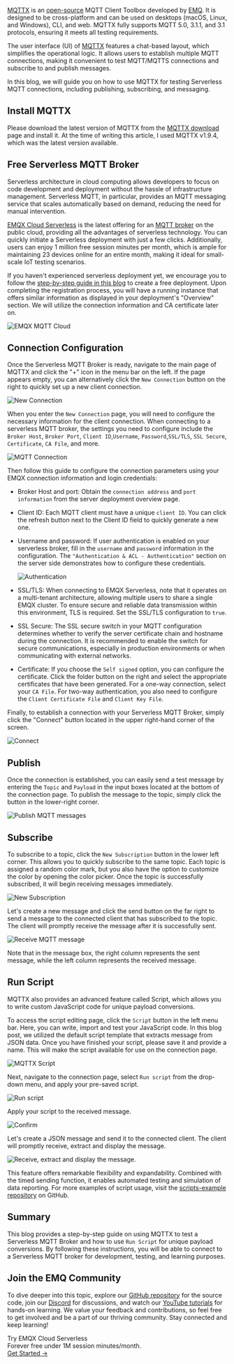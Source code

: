 [MQTTX](https://mqttx.app/) is an [open-source](https://github.com/emqx/MQTTX) MQTT Client Toolbox developed by [EMQ](https://www.emqx.com/). It is designed to be cross-platform and can be used on desktops (macOS, Linux, and Windows), CLI, and web. MQTTX fully supports MQTT 5.0, 3.1.1, and 3.1 protocols, ensuring it meets all testing requirements.

The user interface (UI) of [MQTTX](https://mqttx.app/) features a chat-based layout, which simplifies the operational logic. It allows users to establish multiple MQTT connections, making it convenient to test MQTT/MQTTS connections and subscribe to and publish messages.

In this blog, we will guide you on how to use MQTTX for testing Serverless MQTT connections, including publishing, subscribing, and messaging.

## Install MQTTX

Please download the latest version of MQTTX from the [MQTTX download](https://mqttx.app/downloads) page and install it. At the time of writing this article, I used MQTTX v1.9.4, which was the latest version available.

## Free Serverless MQTT Broker

Serverless architecture in cloud computing allows developers to focus on code development and deployment without the hassle of infrastructure management. Serverless MQTT, in particular, provides an MQTT messaging service that scales automatically based on demand, reducing the need for manual intervention.

[EMQX Cloud Serverless](https://www.emqx.com/en/cloud/serverless-mqtt) is the latest offering for an [MQTT broker](https://www.emqx.io/) on the public cloud, providing all the advantages of serverless technology. You can quickly initiate a Serverless deployment with just a few clicks. Additionally, users can enjoy 1 million free session minutes per month, which is ample for maintaining 23 devices online for an entire month, making it ideal for small-scale IoT testing scenarios.

If you haven't experienced serverless deployment yet, we encourage you to follow the [step-by-step guide in this blog](https://www.emqx.com/en/blog/a-comprehensive-guide-to-serverless-mqtt-service) to create a free deployment. Upon completing the registration process, you will have a running instance that offers similar information as displayed in your deployment's "Overview" section. We will utilize the connection information and CA certificate later on.

![EMQX MQTT Cloud](https://assets.emqx.com/images/b7f54f0922422779d30df5ede63e66fb.png)

## Connection Configuration

Once the Serverless MQTT Broker is ready, navigate to the main page of MQTTX and click the "+" icon in the menu bar on the left. If the page appears empty, you can alternatively click the `New Connection` button on the right to quickly set up a new client connection.

![New Connection](https://assets.emqx.com/images/67536c31cff3844884de0e3740862fbd.png)

When you enter the `New Connection` page, you will need to configure the necessary information for the client connection. When connecting to a serverless MQTT broker, the settings you need to configure include the `Broker Host`, `Broker Port`, `Client ID`,`Username`, `Password`,`SSL/TLS`, `SSL Secure`, `Certificate`, `CA File`, and more.

![MQTT Connection](https://assets.emqx.com/images/4154db2d769272120629a1bfccf298a8.png)

Then follow this guide to configure the connection parameters using your EMQX connection information and login credentials:

- Broker Host and port: Obtain the `connection address` and `port information` from the server deployment overview page.

- Client ID: Each MQTT client must have a unique `client ID`. You can click the refresh button next to the Client ID field to quickly generate a new one.

- Username and password: If user authentication is enabled on your serverless broker, fill in the `username` and `password` information in the configuration. The `"Authentication & ACL - Authentication"` section on the server side demonstrates how to configure these credentials.

  ![Authentication](https://assets.emqx.com/images/c4683e136c68fe83ce31f555e7a7a30d.png)

- SSL/TLS: When connecting to EMQX Serverless, note that it operates on a multi-tenant architecture, allowing multiple users to share a single EMQX cluster. To ensure secure and reliable data transmission within this environment, TLS is required. Set the SSL/TLS configuration to `true`.
- SSL Secure: The SSL secure switch in your MQTT configuration determines whether to verify the server certificate chain and hostname during the connection. It is recommended to enable the switch for secure communications, especially in production environments or when communicating with external networks.
- Certificate: If you choose the `Self signed` option, you can configure the certificate. Click the folder button on the right and select the appropriate certificates that have been generated. For a one-way connection, select your `CA File`. For two-way authentication, you also need to configure the `Client Certificate File` and `Client Key File`.

Finally, to establish a connection with your Serverless MQTT Broker, simply click the "Connect" button located in the upper right-hand corner of the screen.

![Connect](https://assets.emqx.com/images/3dd22c4bb2885a6b23475c602b387efc.png)

## Publish

Once the connection is established, you can easily send a test message by entering the `Topic` and `Payload` in the input boxes located at the bottom of the connection page. To publish the message to the topic, simply click the button in the lower-right corner.

![Publish MQTT messages](https://assets.emqx.com/images/3a5447420c6cf8c7c3d4ece6da82018b.png)

## Subscribe

To subscribe to a topic, click the `New Subscription` button in the lower left corner. This allows you to quickly subscribe to the same topic. Each topic is assigned a random color mark, but you also have the option to customize the color by opening the color picker. Once the topic is successfully subscribed, it will begin receiving messages immediately. 

![New Subscription](https://assets.emqx.com/images/6fe6e20237f03109e4eb1ad4d757342b.png)

Let's create a new message and click the send button on the far right to send a message to the connected client that has subscribed to the topic. The client will promptly receive the message after it is successfully sent.

![Receive MQTT message](https://assets.emqx.com/images/53f6674c77b35b84f95e92ae3d8062e6.png)

Note that in the message box, the right column represents the sent message, while the left column represents the received message.

## Run Script

MQTTX also provides an advanced feature called Script, which allows you to write custom JavaScript code for unique payload conversions.

To access the script editing page, click the `Script` button in the left menu bar. Here, you can write, import and test your JavaScript code. In this blog post, we utilized the default script template that extracts message from JSON data. Once you have finished your script, please save it and provide a name. This will make the script available for use on the connection page.

![MQTTX Script](https://assets.emqx.com/images/0be9b0f12c3969b96ab360f91ede728c.png)

Next, navigate to the connection page, select `Run script` from the drop-down menu, and apply your pre-saved script. 

![Run script](https://assets.emqx.com/images/c9534c3bc282caa36d37dfb9b35588c1.png)

Apply your script to the received message. 

![Confirm](https://assets.emqx.com/images/b5c8b8b8ff055e12e0f3bd48bb4963f4.png)

Let's create a JSON message and send it to the connected client. The client will promptly receive, extract and display the message.

![Receive, extract and display the message.](https://assets.emqx.com/images/5881201e875f5b0b196a770c31f2babd.png) 

This feature offers remarkable flexibility and expandability. Combined with the timed sending function, it enables automated testing and simulation of data reporting. For more examples of script usage, visit the [scripts-example repository](https://github.com/emqx/MQTTX/tree/main/scripts-example) on GitHub.

## Summary

This blog provides a step-by-step guide on using MQTTX to test a Serverless MQTT Broker and how to use `Run Script` for unique payload conversions. By following these instructions, you will be able to connect to a Serverless MQTT broker for development, testing, and learning purposes.

## Join the EMQ Community

To dive deeper into this topic, explore our [GitHub repository](https://github.com/emqx/emqx) for the source code, join our [Discord](https://discord.com/invite/xYGf3fQnES) for discussions, and watch our [YouTube tutorials](https://www.youtube.com/@emqx) for hands-on learning. We value your feedback and contributions, so feel free to get involved and be a part of our thriving community. Stay connected and keep learning!





<section class="promotion">
    <div>
        Try EMQX Cloud Serverless
        <div class="is-size-14 is-text-normal has-text-weight-normal">Forever free under 1M session minutes/month.</div>
    </div>
    <a href="https://accounts.emqx.com/signup?continue=https://cloud-intl.emqx.com/console/deployments/0?oper=new" class="button is-gradient px-5">Get Started →</a>
</section>
